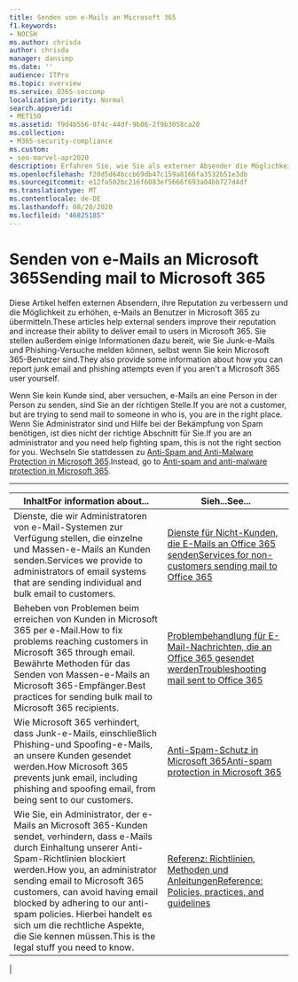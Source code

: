 ```yaml
---
title: Senden von e-Mails an Microsoft 365
f1.keywords:
- NOCSH
ms.author: chrisda
author: chrisda
manager: dansimp
ms.date: ''
audience: ITPro
ms.topic: overview
ms.service: O365-seccomp
localization_priority: Normal
search.appverid:
- MET150
ms.assetid: f9d4b5b6-8f4c-44df-9b06-2f9b3058ca20
ms.collection:
- M365-security-compliance
ms.custom:
- seo-marvel-apr2020
description: Erfahren Sie, wie Sie als externer Absender die Möglichkeit zur Zustellung von e-Mails an Benutzer in Microsoft 365 verbessern können. Erfahren Sie auch, wie Junk-e-Mails & Phishing-versuchen als externer Benutzer gemeldet werden.
ms.openlocfilehash: f20d5d64bccb69db47c159a8166fa3532b51e3db
ms.sourcegitcommit: e12fa502bc216f6083ef5666f693a04bb727d4df
ms.translationtype: MT
ms.contentlocale: de-DE
ms.lasthandoff: 08/20/2020
ms.locfileid: "46825185"
---
```

# <a name="sending-mail-to-microsoft-365"></a><span data-ttu-id="9f162-104">Senden von e-Mails an Microsoft 365</span><span class="sxs-lookup"><span data-stu-id="9f162-104">Sending mail to Microsoft 365</span></span>

<span data-ttu-id="9f162-105">Diese Artikel helfen externen Absendern, ihre Reputation zu verbessern und die Möglichkeit zu erhöhen, e-Mails an Benutzer in Microsoft 365 zu übermitteln.</span><span class="sxs-lookup"><span data-stu-id="9f162-105">These articles help external senders improve their reputation and increase their ability to deliver email to users in Microsoft 365.</span></span> <span data-ttu-id="9f162-106">Sie stellen außerdem einige Informationen dazu bereit, wie Sie Junk-e-Mails und Phishing-Versuche melden können, selbst wenn Sie kein Microsoft 365-Benutzer sind.</span><span class="sxs-lookup"><span data-stu-id="9f162-106">They also provide some information about how you can report junk email and phishing attempts even if you aren't a Microsoft 365 user yourself.</span></span>

<span data-ttu-id="9f162-107">Wenn Sie kein Kunde sind, aber versuchen, e-Mails an eine Person in der Person zu senden, sind Sie an der richtigen Stelle.</span><span class="sxs-lookup"><span data-stu-id="9f162-107">If you are not a customer, but are trying to send mail to someone in who is, you are in the right place.</span></span> <span data-ttu-id="9f162-108">Wenn Sie Administrator sind und Hilfe bei der Bekämpfung von Spam benötigen, ist dies nicht der richtige Abschnitt für Sie.</span><span class="sxs-lookup"><span data-stu-id="9f162-108">If you are an administrator and you need help fighting spam, this is not the right section for you.</span></span> <span data-ttu-id="9f162-109">Wechseln Sie stattdessen zu [Anti-Spam and Anti-Malware Protection in Microsoft 365](anti-spam-and-anti-malware-protection.md).</span><span class="sxs-lookup"><span data-stu-id="9f162-109">Instead, go to [Anti-spam and anti-malware protection in Microsoft 365](anti-spam-and-anti-malware-protection.md).</span></span>

****

|<span data-ttu-id="9f162-110">Inhalt</span><span class="sxs-lookup"><span data-stu-id="9f162-110">For information about...</span></span>|<span data-ttu-id="9f162-111">Sieh...</span><span class="sxs-lookup"><span data-stu-id="9f162-111">See...</span></span>|
|---|---|
|<span data-ttu-id="9f162-112">Dienste, die wir Administratoren von e-Mail-Systemen zur Verfügung stellen, die einzelne und Massen-e-Mails an Kunden senden.</span><span class="sxs-lookup"><span data-stu-id="9f162-112">Services we provide to administrators of email systems that are sending individual and bulk email to customers.</span></span>|[<span data-ttu-id="9f162-113">Dienste für Nicht-Kunden, die E-Mails an Office 365 senden</span><span class="sxs-lookup"><span data-stu-id="9f162-113">Services for non-customers sending mail to Office 365</span></span>](services-for-non-customers.md)|
|<span data-ttu-id="9f162-114">Beheben von Problemen beim erreichen von Kunden in Microsoft 365 per e-Mail.</span><span class="sxs-lookup"><span data-stu-id="9f162-114">How to fix problems reaching customers in Microsoft 365 through email.</span></span> <span data-ttu-id="9f162-115">Bewährte Methoden für das Senden von Massen-e-Mails an Microsoft 365-Empfänger.</span><span class="sxs-lookup"><span data-stu-id="9f162-115">Best practices for sending bulk mail to Microsoft 365 recipients.</span></span>|[<span data-ttu-id="9f162-116">Problembehandlung für E-Mail-Nachrichten, die an Office 365 gesendet werden</span><span class="sxs-lookup"><span data-stu-id="9f162-116">Troubleshooting mail sent to Office 365</span></span>](troubleshooting-mail-sent-to-office-365.md)|
|<span data-ttu-id="9f162-117">Wie Microsoft 365 verhindert, dass Junk-e-Mails, einschließlich Phishing-und Spoofing-e-Mails, an unsere Kunden gesendet werden.</span><span class="sxs-lookup"><span data-stu-id="9f162-117">How Microsoft 365 prevents junk email, including phishing and spoofing email, from being sent to our customers.</span></span>|[<span data-ttu-id="9f162-118">Anti-Spam-Schutz in Microsoft 365</span><span class="sxs-lookup"><span data-stu-id="9f162-118">Anti-spam protection in Microsoft 365</span></span>](anti-spam-protection.md)|
|<span data-ttu-id="9f162-119">Wie Sie, ein Administrator, der e-Mails an Microsoft 365-Kunden sendet, verhindern, dass e-Mails durch Einhaltung unserer Anti-Spam-Richtlinien blockiert werden.</span><span class="sxs-lookup"><span data-stu-id="9f162-119">How you, an administrator sending email to Microsoft 365 customers, can avoid having email blocked by adhering to our anti-spam policies.</span></span> <span data-ttu-id="9f162-120">Hierbei handelt es sich um die rechtliche Aspekte, die Sie kennen müssen.</span><span class="sxs-lookup"><span data-stu-id="9f162-120">This is the legal stuff you need to know.</span></span>|[<span data-ttu-id="9f162-121">Referenz: Richtlinien, Methoden und Anleitungen</span><span class="sxs-lookup"><span data-stu-id="9f162-121">Reference: Policies, practices, and guidelines</span></span>](reference-policies-practices-and-guidelines.md)|
|
